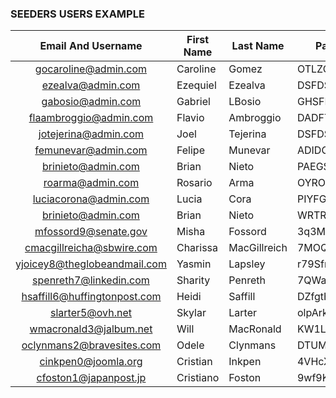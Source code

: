###  SEEDERS USERS EXAMPLE

|      Email And Username       | First Name | Last Name    | Password      | Photo       |   Role |
|:-----------------------------:|------------|--------------|---------------|-------------|-------:|
|     gocaroline@admin.com      | Caroline   | Gomez        | OTLZQDLdddfx  | default.jpg |  Admin |
|       ezealva@admin.com       | Ezequiel   | Ezealva      | DSFDSFFguynf  | default.jpg |  Admin |
|       gabosio@admin.com       | Gabriel    | LBosio       | GHSFKGDadffa  | default.jpg |  Admin |
|    flaambroggio@admin.com     | Flavio     | Ambroggio    | DADFTJFFasdfa | default.jpg |  Admin |
|     jotejerina@admin.com      | Joel       | Tejerina     | DSFDSFFguynf  | default.jpg |  Admin |
|      femunevar@admin.com      | Felipe     | Munevar      | ADIDGDOadyjf  | default.jpg |  Admin |
|      brinieto@admin.com       | Brian      | Nieto        | PAEGSATnhyfj  | default.jpg |  Admin |
|       roarma@admin.com        | Rosario    | Arma         | OYRODYDoyfgd  | default.jpg |  Admin |
|   luciacorona@admin.com       | Lucia      | Cora         | PIYFGYDhyosf  | default.jpg |  Admin |
|      brinieto@admin.com       | Brian      | Nieto        | WRTRYFAbncou  | default.jpg |  Admin |
|     mfossord9@senate.gov      | Misha      | Fossord      | 3q3MgFh2Ps5   | default.jpg |   User |
|   cmacgillreicha@sbwire.com   | Charissa   | MacGillreich | 7MOQwvVOHz2p  | default.jpg |   User |
| yjoicey8@theglobeandmail.com  | Yasmin     | Lapsley      | r79Sfnpxxsx   | default.jpg |   User |
|    spenreth7@linkedin.com     | Sharity    | Penreth      | 7QWax89xxs    | default.jpg |   User |
| hsaffill6@huffingtonpost.com  | Heidi      | Saffill      | DZfgtHxxxs    | default.jpg |   User |
|       slarter5@ovh.net        | Skylar     | Larter       | olpArkfRD2    | default.jpg |   User |
|    wmacronald3@jalbum.net     | Will       | MacRonald    | KW1LpoXehdo   | default.jpg |   User |
|   oclynmans2@bravesites.com   | Odele      | Clynmans     | DTUMZGlDjxdd  | default.jpg |   User |
|      cinkpen0@joomla.org      | Cristian   | Inkpen       | 4VHcXxp86sB   | default.jpg |   User |
|     cfoston1@japanpost.jp     | Cristiano  | Foston       | 9wf9KkPkxsx   | default.jpg |   User |


